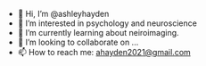 - 👋 Hi, I’m @ashleyhayden
- 👀 I’m interested in psychology and neuroscience
- 🌱 I’m currently learning about neiroimaging.
- 💞️ I’m looking to collaborate on ...
- 📫 How to reach me: ahayden2021@gmail.com

<!---
ashleyhayden/ashleyhayden is a ✨ special ✨ repository because its `README.md` (this file) appears on your GitHub profile.
You can click the Preview link to take a look at your changes.
--->

